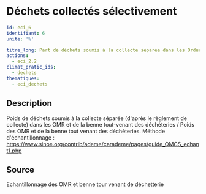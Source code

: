 # Déchets collectés sélectivement
```yaml
id: eci_6
identifiant: 6
unite: '%'

titre_long: Part de déchets soumis à la collecte séparée dans les Ordures Ménagers et Assimilés (OMR) et la benne tout venant déchetterie (%)
actions:
  - eci_2.2
climat_pratic_ids:
  - dechets
thematiques:
  - eci_dechets 
```
## Description
Poids de déchets soumis à la collecte séparée (d'après le règlement de collecte) dans les OMR  et de la benne tout-venant des déchèteries / Poids des OMR et de la benne tout venant des déchèteries.
Méthode d'échantillonnage : https://www.sinoe.org/contrib/ademe/carademe/pages/guide_OMCS_echant1.php

## Source
Echantillonnage des OMR et benne tour venant de déchetterie

